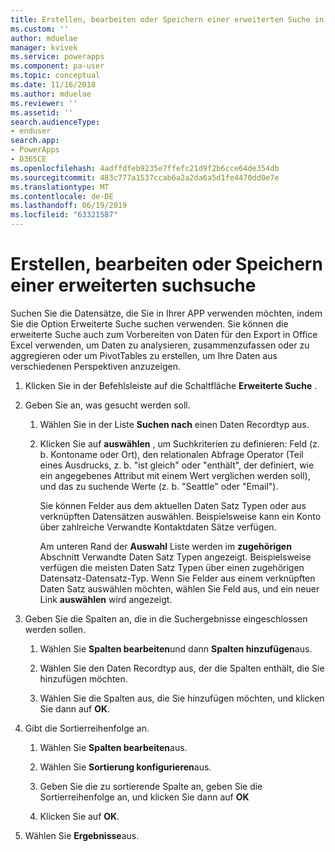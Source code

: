```yaml
---
title: Erstellen, bearbeiten oder Speichern einer erweiterten Suche in der Suche in Modell gesteuerten powerapps | MicrosoftDocs
ms.custom: ''
author: mduelae
manager: kvivek
ms.service: powerapps
ms.component: pa-user
ms.topic: conceptual
ms.date: 11/16/2018
ms.author: mduelae
ms.reviewer: ''
ms.assetid: ''
search.audienceType:
- enduser
search.app:
- PowerApps
- D365CE
ms.openlocfilehash: 4adffdfeb9235e7ffefc21d9f2b6cce64de354db
ms.sourcegitcommit: 483c777a1537ccab6a2a2da6a5d1fe4470dd0e7e
ms.translationtype: MT
ms.contentlocale: de-DE
ms.lasthandoff: 06/19/2019
ms.locfileid: "63321587"
---
```

# <a name="create-edit-or-save-an-advanced-find-search"></a>Erstellen, bearbeiten oder Speichern einer erweiterten suchsuche

Suchen Sie die Datensätze, die Sie in Ihrer APP verwenden möchten, indem Sie die Option Erweiterte Suche suchen verwenden. Sie können die erweiterte Suche auch zum Vorbereiten von Daten für den Export in Office Excel verwenden, um Daten zu analysieren, zusammenzufassen oder zu aggregieren oder um PivotTables zu erstellen, um Ihre Daten aus verschiedenen Perspektiven anzuzeigen.  
  
1. Klicken Sie in der Befehlsleiste auf die Schaltfläche **Erweiterte Suche** .
  
2. Geben Sie an, was gesucht werden soll.  
  
   1.  Wählen Sie in der Liste **Suchen nach** einen Daten Recordtyp aus.  
  
   2.  Klicken Sie auf **auswählen** , um Suchkriterien zu definieren: Feld (z. b. Kontoname oder Ort), den relationalen Abfrage Operator (Teil eines Ausdrucks, z. b. "ist gleich" oder "enthält", der definiert, wie ein angegebenes Attribut mit einem Wert verglichen werden soll), und das zu suchende Werte (z. b. "Seattle" oder "Email").  
  
       Sie können Felder aus dem aktuellen Daten Satz Typen oder aus verknüpften Datensätzen auswählen. Beispielsweise kann ein Konto über zahlreiche Verwandte Kontaktdaten Sätze verfügen.  
  
       Am unteren Rand der **Auswahl** Liste werden im **zugehörigen** Abschnitt Verwandte Daten Satz Typen angezeigt. Beispielsweise verfügen die meisten Daten Satz Typen über einen zugehörigen Datensatz-Datensatz-Typ. Wenn Sie Felder aus einem verknüpften Daten Satz auswählen möchten, wählen Sie Feld aus, und ein neuer Link **auswählen** wird angezeigt.  



3. Geben Sie die Spalten an, die in die Suchergebnisse eingeschlossen werden sollen.  
  
   1.  Wählen Sie **Spalten bearbeiten**und dann **Spalten hinzufügen**aus.  
  
   2.  Wählen Sie den Daten Recordtyp aus, der die Spalten enthält, die Sie hinzufügen möchten.  
  
   3.  Wählen Sie die Spalten aus, die Sie hinzufügen möchten, und klicken Sie dann auf **OK**.  
  
4. Gibt die Sortierreihenfolge an.  
  
   1.  Wählen Sie **Spalten bearbeiten**aus.  
  
   2.  Wählen Sie **Sortierung konfigurieren**aus.  
  
   3.  Geben Sie die zu sortierende Spalte an, geben Sie die Sortierreihenfolge an, und klicken Sie dann auf **OK**  
  
   4.  Klicken Sie auf **OK**.  
  
5. Wählen Sie **Ergebnisse**aus.  
  
